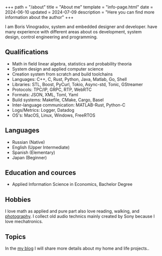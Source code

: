 +++
path = "/about"
title = "About me"
template = "info-page.html"
date = 2024-06-10
updated = 2024-07-09
description = "Here you can find more information about the author"
+++

I am Boris Vinogradov, system and embedded designer and developer. have many experience with different areas about os development, system design, control engineering and programming.

## Qualifications
 - Math in field linear algebra, statistics and probability theoria
 - System design and applied computer science
 - Creation system from scratch and build toolchains
 - Languages: C++, C, Rust, Python, Java, Matlab, Go, Shell
 - Libraries: STL, Boost, PyCurl, Tokio, Async-std, Tonic, GStreamer
 - Protocols: TPC/IP, GRPC, RTP, WebRTC
 - Formats: JSON, XML, Toml, Yaml
 - Build systems: Makefile, CMake, Cargo, Basel
 - Inter-language communication: MATLAB-Rust, Python-C
 - Logs/Metrics: Logger, Datadog
 - OS's: MacOS, Linux, Windows, FreeRTOS

## Languages
 - Russian (Native)
 - English (Upper Intermediate)
 - Spanish (Elementary)
 - Japan (Beginner)

## Education and cources
 - Applied Information Science in Economics, Bachelor Degree

## Hobbies

I love math as applied and pure part also love reading, walking, and [photography](https://www.instagram.com/nisembedded/).
I collect old audio technics mainly created by Sony because I love mechatronics.

## Topics

In the [my blog](@/blog/_index.md) I will share more details about my home and life projects..